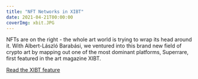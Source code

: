 ```yaml
---
title: "NFT Networks in XIBT"
date: 2021-04-21T00:00:00
coverImg: xbit.JPG
---
```

NFTs are on the right - the whole art world is trying to wrap its head around it. With Albert-László Barabási, we ventured into this brand new field of crypto art by mapping out one of the most dominant platforms, Superrare, first featured in the art magazine XIBT.

<!--more-->


[Read the XIBT feature](https://www.xibtmagazine.com/XIBT/XIBT-2-2021/mobile/index.html#p=45)

